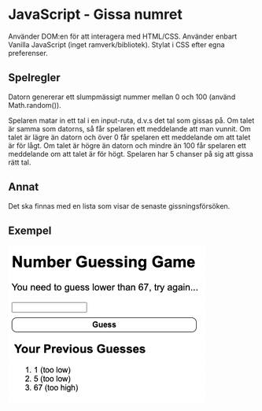 # JavaScript - Gissa numret

Använder DOM:en för att interagera med HTML/CSS. Använder enbart Vanilla JavaScript (inget ramverk/bibliotek). Stylat i CSS efter egna preferenser.

## Spelregler

Datorn genererar ett slumpmässigt nummer mellan 0 och 100 (använd Math.random()).

Spelaren matar in ett tal i en input-ruta, d.v.s det tal som gissas på.
Om talet är samma som datorns, så får spelaren ett meddelande att man vunnit.
Om talet är lägre än datorn och över 0 får spelaren ett meddelande om att talet är för lågt.
Om talet är högre än datorn och mindre än 100 får spelaren ett meddelande om att talet är för högt.
Spelaren har 5 chanser på sig att gissa rätt tal.

## Annat

Det ska finnas med en lista som visar de senaste gissningsförsöken.

## Exempel

![Javascript Number Guessing Game](https://github.com/chasacademy-sandra-larsson/js--number-guessing-game/blob/main/number-guessing-game.png)
